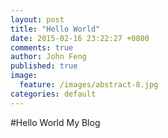 ```yaml
---
layout: post
title: "Hello World"
date: 2015-02-16 23:22:27 +0800
comments: true
author: John Feng
published: true
image:
  feature: /images/abstract-8.jpg
categories: default
---
```


#Hello World My Blog